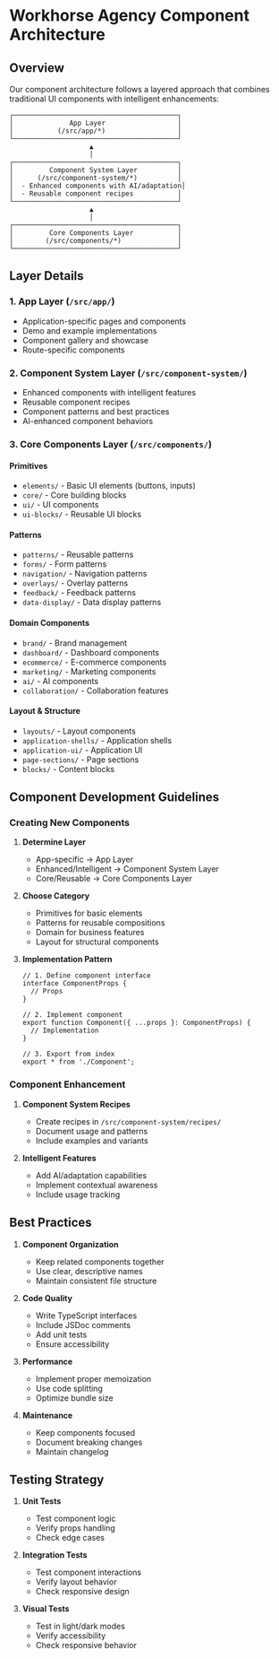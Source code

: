# Workhorse Agency Component Architecture

## Overview

Our component architecture follows a layered approach that combines traditional UI components with intelligent enhancements:

```
┌─────────────────────────────────────────┐
│              App Layer                  │
│           (/src/app/*)                  │
└─────────────────────────────────────────┘
                    ▲
                    │
┌─────────────────────────────────────────┐
│         Component System Layer          │
│      (/src/component-system/*)          │
│  - Enhanced components with AI/adaptation│
│  - Reusable component recipes           │
└─────────────────────────────────────────┘
                    ▲
                    │
┌─────────────────────────────────────────┐
│         Core Components Layer           │
│        (/src/components/*)              │
└─────────────────────────────────────────┘
```

## Layer Details

### 1. App Layer (`/src/app/`)
- Application-specific pages and components
- Demo and example implementations
- Component gallery and showcase
- Route-specific components

### 2. Component System Layer (`/src/component-system/`)
- Enhanced components with intelligent features
- Reusable component recipes
- Component patterns and best practices
- AI-enhanced component behaviors

### 3. Core Components Layer (`/src/components/`)

#### Primitives
- `elements/` - Basic UI elements (buttons, inputs)
- `core/` - Core building blocks
- `ui/` - UI components
- `ui-blocks/` - Reusable UI blocks

#### Patterns
- `patterns/` - Reusable patterns
- `forms/` - Form patterns
- `navigation/` - Navigation patterns
- `overlays/` - Overlay patterns
- `feedback/` - Feedback patterns
- `data-display/` - Data display patterns

#### Domain Components
- `brand/` - Brand management
- `dashboard/` - Dashboard components
- `ecommerce/` - E-commerce components
- `marketing/` - Marketing components
- `ai/` - AI components
- `collaboration/` - Collaboration features

#### Layout & Structure
- `layouts/` - Layout components
- `application-shells/` - Application shells
- `application-ui/` - Application UI
- `page-sections/` - Page sections
- `blocks/` - Content blocks

## Component Development Guidelines

### Creating New Components

1. **Determine Layer**
   - App-specific → App Layer
   - Enhanced/Intelligent → Component System Layer
   - Core/Reusable → Core Components Layer

2. **Choose Category**
   - Primitives for basic elements
   - Patterns for reusable compositions
   - Domain for business features
   - Layout for structural components

3. **Implementation Pattern**
   ```tsx
   // 1. Define component interface
   interface ComponentProps {
     // Props
   }

   // 2. Implement component
   export function Component({ ...props }: ComponentProps) {
     // Implementation
   }

   // 3. Export from index
   export * from './Component';
   ```

### Component Enhancement

1. **Component System Recipes**
   - Create recipes in `/src/component-system/recipes/`
   - Document usage and patterns
   - Include examples and variants

2. **Intelligent Features**
   - Add AI/adaptation capabilities
   - Implement contextual awareness
   - Include usage tracking

## Best Practices

1. **Component Organization**
   - Keep related components together
   - Use clear, descriptive names
   - Maintain consistent file structure

2. **Code Quality**
   - Write TypeScript interfaces
   - Include JSDoc comments
   - Add unit tests
   - Ensure accessibility

3. **Performance**
   - Implement proper memoization
   - Use code splitting
   - Optimize bundle size

4. **Maintenance**
   - Keep components focused
   - Document breaking changes
   - Maintain changelog

## Testing Strategy

1. **Unit Tests**
   - Test component logic
   - Verify props handling
   - Check edge cases

2. **Integration Tests**
   - Test component interactions
   - Verify layout behavior
   - Check responsive design

3. **Visual Tests**
   - Test in light/dark modes
   - Verify accessibility
   - Check responsive behavior 